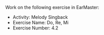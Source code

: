 Work on the following exercise in EarMaster:
- Activity: Melody Singback
- Exercise Name: Do, Re, Mi
- Exercise Number: 4.2
